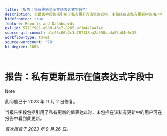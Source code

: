 ```yaml
---
title: '报告：私有更新显示在值表达式字段中'
description: 当报告字段包括引用了私有更新的值表达式时，未包括在该私有更新中的用户可在报告中看到此更新。
hidefromtoc: true
feature: Reports and Dashboards
exl-id: 5771f981-a98d-46e7-8265-af104a7aaf4e
source-git-commit: b1c93c06b2c3a787438aa2a598aada93a04e0c38
workflow-type: tm+mt
source-wordcount: '78'
ht-degree: 100%

---
```


# 报告：私有更新显示在值表达式字段中

>[!NOTE]
>
>此问题已于 2023 年 11 月 2 日修复。

当报告字段包括引用了私有更新的值表达式时，未包括在该私有更新中的用户可在报告中看到此更新。

_首次报告于 2023 年 9 月 26 日。_

